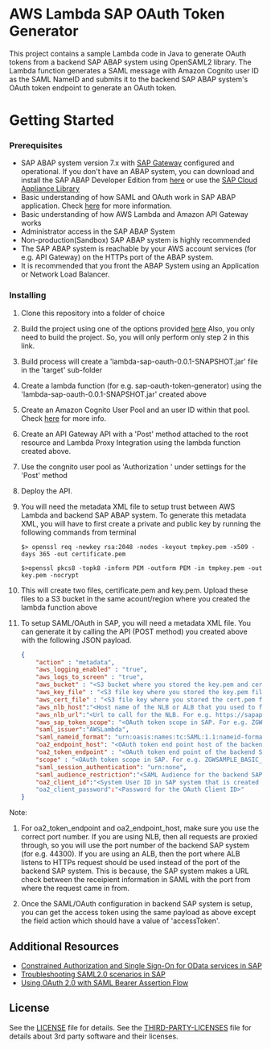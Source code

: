 # AWS Lambda SAP OAuth Token Generator

This project contains a sample Lambda code in Java to generate OAuth tokens from a backend SAP ABAP system using OpenSAML2 library. The Lambda function generates a SAML message with Amazon Cognito user ID as the SAML NameID and submits it to the backend SAP ABAP system's OAuth token endpoint to generate an OAuth token.

# Getting Started

### Prerequisites
- SAP ABAP system version 7.x with [SAP Gateway](https://www.sap.com/community/topic/gateway.html "SAP Gateway") configured and operational. If you don't have an ABAP system, you can download and install the SAP ABAP Developer Edition from [here](https://store.sap.com/sap/cpa/ui/resources/store/html/SolutionDetails.html?pid=0000014493&catID=&pcntry=DE&sap-language=EN&_cp_id=id-1477346420741-0.  "here") or use the [SAP Cloud Appliance Library](https://cal.sap.com/ "SAP Cloud Appliance Library")
- Basic understanding of how SAML and OAuth work in SAP ABAP application. Check [here](https://wiki.scn.sap.com/wiki/display/Security/Using+OAuth+2.0+from+a+Web+Application+with+SAML+Bearer+Assertion+Flow#UsingOAuth2.0fromaWebApplicationwithSAMLBearerAssertionFlow-ConfigurationGuideforthisscenario "here") for more information.
- Basic understanding of how AWS Lambda and Amazon API Gateway works
- Administrator access in the SAP ABAP System
- Non-production(Sandbox) SAP ABAP system is highly recommended
- The SAP ABAP system is reachable by your AWS account services (for e.g. API Gateway) on the HTTPs port of the ABAP system.
- It is recommended that you front the ABAP System using an Application or Network Load Balancer.


### Installing

1. Clone this repository into a folder of choice
1. Build the project using one of the options provided [here](https://docs.aws.amazon.com/lambda/latest/dg/java-create-jar-pkg-maven-no-ide.html "here") Also, you only need to build the project. So, you will only perform only step 2 in this link.
1. Build process will create a 'lambda-sap-oauth-0.0.1-SNAPSHOT.jar' file in the 'target' sub-folder
1. Create a lambda function (for e.g. sap-oauth-token-generator) using the 'lambda-sap-oauth-0.0.1-SNAPSHOT.jar' created above
1. Create an Amazon Cognito User Pool and an user ID within that pool. Check [here](https://docs.aws.amazon.com/cognito/latest/developerguide/cognito-user-identity-pools.html "here") for more info.
1. Create an API Gateway API with a 'Post' method attached to the root resource and Lambda Proxy Integration using the lambda function created above.
1. Use the congnito user pool as 'Authorization ' under settings for the 'Post' method
1. Deploy the API.
1. You will need the metadata XML file to setup trust between AWS Lambda and backend SAP ABAP system. To generate this metadata XML, you will have to first create a private and public key by running the following commands from terminal

	`$> openssl req -newkey rsa:2048 -nodes -keyout tmpkey.pem -x509 -days 365 -out certificate.pem`

	`$>openssl pkcs8 -topk8 -inform PEM -outform PEM -in tmpkey.pem -out key.pem -nocrypt`
1. This will create two files, certificate.pem and key.pem. Upload these files to a S3 bucket in the same acount/region where you created the lambda function above
1. To setup SAML/OAuth in SAP, you will need a metadata XML file. You can generate it by calling the API (POST method) you created above with the following JSON payload.

	```json
	{
		"action" : "metadata",
		"aws_logging_enabled" : "true",
		"aws_logs_to_screen" : "true",
		"aws_bucket" : "<S3 bucket where you stored the key.pem and cert.pem files>",
		"aws_key_file" : "<S3 file key where you stored the key.pem file. For e.g., aws-sap-saml-keys/key.pem> ",
		"aws_cert_file" : "<S3 file key where you stored the cert.pem file. For e.g., aws-sap-saml-keys/key.pem> ",
		"aws_nlb_host":"<Host name of the NLB or ALB that you used to front the SAP system for e.g. sapapigwABAPNLB-xxxxxxxx.elb.us-east-1.amazonaws.com >",
		"aws_nlb_url":"<Url to call for the NLB. For e.g. https://sapapigwABAPNLB-xxxxxxxx.elb.us-east-1.amazonaws.com/sap/bc/sec/oauth2/token>",
		"aws_sap_token_scope": "<OAuth token scope in SAP. For e.g. ZGWSAMPLE_BASIC_0001>",
		"saml_issuer":"AWSLambda",
		"saml_nameid_format": "urn:oasis:names:tc:SAML:1.1:nameid-format:unspecified",
		"oa2_endpoint_host": "<OAuth token end point host of the backend SAP system for e.g. vhcalnplci.dummy.nodomain:44300>",
		"oa2_token_endpoint" : "<OAuth token end point of the backend SAP system for e.g. https://vhcalnplci.dummy.nodomain:44300/sap/bc/sec/oauth2/token>",
		"scope" : "<OAuth token scope in SAP. For e.g. ZGWSAMPLE_BASIC_0001>",
		"saml_session_authentication": "urn:none",
		"saml_audience_restriction":"<SAML Audience for the backend SAP system for e.g. NPL_001",
		"oa2_client_id":"<System User ID in SAP system that is created for OAuth Client ID>"
		"oa2_client_password":"<Password for the OAuth Client ID>"
	}

Note: 
1. For oa2_token_endpoint and oa2_endpoint_host, make sure you use the correct port number. If you are using NLB, then all requests are proxied through, so you will use the port number of the backend SAP system (for e.g. 44300). If you are using an ALB, then the port where ALB listens to HTTPs request should be used instead of the port of the backend SAP system. This is because, the SAP system makes a URL check between the receipient information in SAML with the port from where the request came in from.

1. Once the SAML/OAuth configuration in backend SAP system is setup, you can get the access token using the same payload as above except the field action which should have a value of 'accessToken'.

## Additional Resources
- [Constrained Authorization and Single Sign-On for OData services in SAP](https://wiki.scn.sap.com/wiki/display/Security/OAuth+2.0+-+Constrained+Authorization+and+Single+Sign-On+for+OData+Services "Constrained Authorization and Single Sign-On for OData services in SAP")
- [Troubleshooting SAML2.0 scenarios in SAP](https://wiki.scn.sap.com/wiki/display/Security/Troubleshooting+SAML+2.0+Scenarios "Troubleshooting SAML2.0 scenarios in SAP")
- [Using OAuth 2.0 with SAML Bearer Assertion Flow](https://wiki.scn.sap.com/wiki/display/Security/Using+OAuth+2.0+from+a+Web+Application+with+SAML+Bearer+Assertion+Flow "Using OAuth 2.0 with SAML Bearer Assertion Flow")


## License

See the [LICENSE](LICENSE) file for details. See the [THIRD-PARTY-LICENSES](THIRD-PARTY-LICENSES) file for details about 3rd party software and their licenses.
